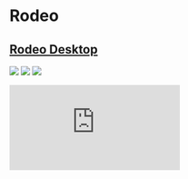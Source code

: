 # Rodeo

## [Rodeo Desktop](http://blog.yhathq.com/posts/rodeo-native.html)
![](http://blog.yhathq.com/static/img/rodeo-overview.png)
![](http://blog.yhathq.com/static/img/rodeo-windows.png)
![](http://blog.yhathq.com/static/img/rodeo-install.png)

![image](https://ga-beacon.appspot.com/UA-46996803-1/rodeo/README.md)
